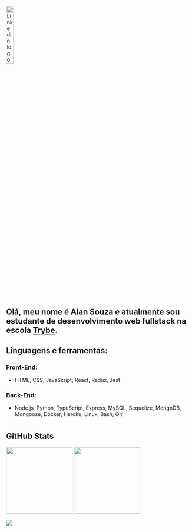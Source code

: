 <a href="https://www.linkedin.com/in/alansouza1">
  <img src="https://content.linkedin.com/content/dam/me/business/en-us/amp/brand-site/v2/bg/LI-Logo.svg.original.svg" alt="Linkedin logo"
	title="Linkedin Alan Souza" width="20%" height="auto" />
</a>

#
## Olá, meu nome é Alan Souza e atualmente sou estudante de desenvolvimento web fullstack na escola [Trybe](https://www.betrybe.com/).

## Linguagens e ferramentas:
### Front-End:
-  HTML, CSS, JavaScript, React, Redux, Jest
### Back-End:
- Node.js, Python, TypeScript, Express, MySQL, Sequelize, MongoDB, Mongoose, Docker, Heroku, Linux, Bash, Git

#
## GitHub Stats

<a href="https://github.com/alansouza1" align="center" target="_blank">
	<img height="180em" src="https://github-readme-stats.vercel.app/api?username=alansouza1&show_icons=true&theme=dark"/>
	<img height="180em" src="https://github-readme-stats.vercel.app/api/top-langs/?username=alansouza1&show_icons=true&theme=dark"/>
</a>

![](https://komarev.com/ghpvc/?username=alansouza1)
